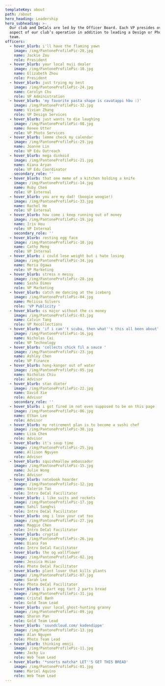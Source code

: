 ```yaml
---
templateKey: about
path: /about
hero_heading: Leadership
hero_subheading: >-
  Our club and DeCals are led by the Officer Board. Each VP presides over an
  aspect of our club’s operation in addition to leading a Design or Photography
  team.
officers:
  - hover_blurb: i'll have the flaming yawn
    image: /img/PantoneProfilePic-20.jpg
    name: Jackie Zou
    role: President
  - hover_blurb: your local muji dealer
    image: /img/PantoneProfilePic-10.jpg
    name: Elizabeth Zhou
    role: President
  - hover_blurb: just trying my best
    image: /img/PantoneProfilePic-24.jpg
    name: Carolyn Chu
    role: VP Administration
  - hover_blurb: 'my favorite pasta shape is cavatappi hbu :)'
    image: /img/PantoneProfilePic-32.jpg
    name: Vivian Zhang
    role: VP Design Services
  - hover_blurb: just wants to die laughing
    image: /img/PantoneProfilePic-08.jpg
    name: Renee Utter
    role: VP Photo Services
  - hover_blurb: lemme check my calendar
    image: /img/PantoneProfilePic-29.jpg
    name: Joanne Lin
    role: VP Edu Outreach
  - hover_blurb: mega dinkoid
    image: /img/PantoneProfilePic-21.jpg
    name: Kiana Aryan
    role: VP Edu Coordinator
    secondary_role: ''
  - hover_blurb: that one meme of a kitchen holding a knife
    image: /img/PantoneProfilePic-14.jpg
    name: Ruby Chen
    role: VP External
  - hover_blurb: you are my dad! (boogie woogie!)
    image: /img/PantoneProfilePic-33.jpg
    name: Rachel He
    role: VP External
  - hover_blurb: how come i keep running out of money
    image: /img/PantoneProfilePic-19.jpg
    name: Iris Hou
    role: VP Internal
    secondary_role: ''
  - hover_blurb: resting egg face
    image: /img/PantoneProfilePic-18.jpg
    name: Cathy Meng
    role: VP Internal
  - hover_blurb: i could lose weight but i hate losing
    image: /img/PantoneProfilePic-34.jpg
    name: Meria Ogawa
    role: VP Marketing
  - hover_blurb: stress n messy
    image: /img/PantoneProfilePic-28.jpg
    name: Sasha Dimov
    role: VP Marketing
  - hover_blurb: catch me dancing at the iceberg
    image: /img/PantoneProfilePic-04.jpg
    name: Melissa Silvers
    role: 'VP Publicity '
  - hover_blurb: cs major without the cs money
    image: /img/PantoneProfilePic-03.jpg
    name: Calvin Tang
    role: VP Recollections
  - hover_blurb: 'if i can''t scuba, then what''s this all been about'
    image: /img/PantoneProfilePic-16.jpg
    name: Nicholas Cai
    role: VP Technology
  - hover_blurb: 'collects chick fil a sauce '
    image: /img/PantoneProfilePic-23.jpg
    name: Ashley Chen
    role: VP Finance
  - hover_blurb: hong-konger out of water
    image: /img/PantoneProfilePic-05.jpg
    name: Nicholas Chiu
    role: Advisor
  - hover_blurb: stan dieter
    image: /img/PantoneProfilePic-22.jpg
    name: David Xie
    role: Advisor
    secondary_role: ''
  - hover_blurb: i got fired im not even supposed to be on this page
    image: /img/PantoneProfilePic-06.jpg
    name: Ethan Lee
    role: Advisor
  - hover_blurb: my retirement plan is to become a sushi chef
    image: /img/PantoneProfilePic-30.jpg
    name: Lisa Chen
    role: Advisor
  - hover_blurb: it's soup time
    image: /img/PantoneProfilePic-25.jpg
    name: Allison Nguyen
    role: Advisor
  - hover_blurb: squishmallow ambassador
    image: /img/PantoneProfilePic-15.jpg
    name: Julie Wong
    role: Advisor
  - hover_blurb: notebook hoarder
    image: /img/PantoneProfilePic-12.jpg
    name: Valerie Tan
    role: Intro DeCal Facilitator
  - hover_blurb: i like suits and rockets
    image: /img/PantoneProfilePic-17.jpg
    name: Sahil Sanghvi
    role: Intro DeCal Facilitator
  - hover_blurb: omg i love your cat too
    image: /img/PantoneProfilePic-27.jpg
    name: Maggie Chen
    role: Intro DeCal Facilitator
  - hover_blurb: cryptid
    image: /img/PantoneProfilePic-26.jpg
    name: Diana Fan
    role: Intro DeCal Facilitator
  - hover_blurb: the og wallflower
    image: /img/PantoneProfilePic-02.jpg
    name: Jessica Hsiao
    role: Photo DeCal Facilitator
  - hover_blurb: plant lover that kills plants
    image: /img/PantoneProfilePic-07.jpg
    name: Sarah Lee
    role: Photo DeCal Facilitator
  - hover_blurb: 1 part egg tart 2 parts bread
    image: /img/PantoneProfilePic-31.jpg
    name: Cristal Banh
    role: Gold Team Lead
  - hover_blurb: your local ghost-hunting granny
    image: /img/PantoneProfilePic-09.jpg
    name: Sharon Pan
    role: Gold Team Lead
  - hover_blurb: 'soundcloud.com/ kadendippe'
    image: /img/PantoneProfilePic-13.jpg
    name: Alan Nguyen
    role: Photo Team Lead
  - hover_blurb: thinking emoji
    image: /img/PantoneProfilePic-11.jpg
    name: Jacky Lu
    role: Web Team Lead
  - hover_blurb: '*snorts matcha* LET''S GET THIS BREAD'
    image: /img/PantoneProfilePic-01.jpg
    name: Mariel Aquino
    role: Web Team Lead
---
```

